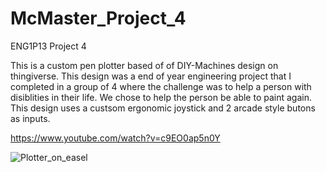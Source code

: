 # McMaster_Project_4
ENG1P13 Project 4

This is a custom pen plotter based of of DIY-Machines design on thingiverse. This design was a end of year engineering project that I completed in a group of 4 where the challenge was to help a person with disiblities in their life. We chose to help the person be able to paint again. This design uses a custsom ergonomic joystick and 2 arcade style butons as inputs. 

https://www.youtube.com/watch?v=c9EO0ap5n0Y

![Plotter_on_easel](https://user-images.githubusercontent.com/36164850/115162763-4ee13f80-a073-11eb-89c8-1ed92bc36991.png)

